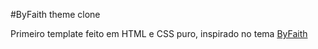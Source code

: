 #ByFaith theme clone

Primeiro template feito em HTML e CSS puro, inspirado no tema [ByFaith](https://preview.colorlib.com/theme/byfaith/index.html)


